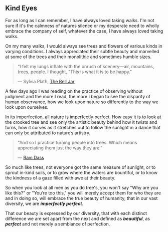 ## Kind Eyes

For as long as I can remember, I have always loved taking
walks. I'm not sure if it's the calmness of natures silence
or my desperate need to wholly embrace the company of self,
whatever the case, I have always loved taking walks.

On my many walks, I would always see trees and flowers of
various kinds in varying conditions. I always appreciated
their subtle beauty and marvelled at some of the trees and
their monolithic and sometimes humble sizes.

> “I felt my lungs inflate with the onrush of scenery—air,
> mountains, trees, people. I thought,
> "This is what it is to be happy."
>
> ― Sylvia Plath,  [The Bell Jar](https://www.goodreads.com/work/quotes/1385044)


A few days ago I was reading on the practice of observing
without judgment and the more I read, the more I began to
see the disparity of human observance, how we look upon
nature so differently to the way we look upon ourselves.

In its imperfection, all nature is imperfectly perfect. How
easy it is to look at the crooked tree and see only the
artistic beauty behind how it twists and turns, how it
curves as it stretches out to follow the sunlight in a dance
that can only be attributed to nature’s artistry.

> "And so I practice turning people into trees. Which means
> appreciating them just the way they are.”
>
> ―  [Ram Dass](https://en.wikipedia.org/wiki/Ram_Dass)


So much like trees, not everyone got the same measure of
sunlight, or to sprout in-kind soils, or to grow where the
waters are bountiful, or to know the kindness of a gaze
filled with awe at their beauty.

So when you look at all men as you do tree's, you won't say
"Why are you like this?" or "You’re too this," you will
merely accept them for who they are and in doing so, will
embrace the true beauty of humanity, that in our vast
diversity, we are  **_imperfectly perfect_**.

That our beauty is expressed by our diversity, that with
each distinct difference we are set apart from the next and
defined as  **_beautiful_**, as  **_perfect_**  and not
merely a semblance of perfection.
